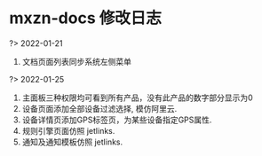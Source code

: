 # mxzn-docs 修改日志 

?> 2022-01-21
1. 文档页面列表同步系统左侧菜单

?> 2022-01-25
1. 主面板三种权限均可看到所有产品，没有此产品的数字部分显示为0
2. 设备页面添加全部设备过滤选择, 模仿阿里云.
3. 设备详情页添加GPS标签页，为某些设备指定GPS属性.
4. 规则引擎页面仿照 jetlinks.
5. 通知及通知模板仿照 jetlinks.